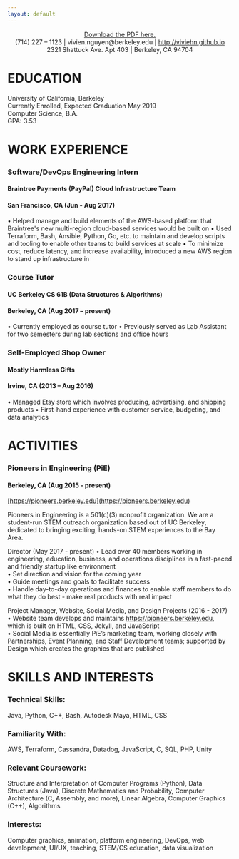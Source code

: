 ```yaml
---
layout: default
---
```



<p style="text-align: center"><a href="/assets/resume.pdf" target="_blank">Download the PDF here.</a><br>
(714) 227 – 1123 | vivien.nguyen@berkeley.edu | <a href="http://viviehn.github.io" target="_blank">http://viviehn.github.io</a><br>
2321 Shattuck Ave. Apt 403 | Berkeley, CA 94704</p>

# EDUCATION

University of California, Berkeley  
Currently Enrolled, Expected Graduation May 2019  
Computer Science, B.A.  
GPA: 3.53

# WORK EXPERIENCE

### Software/DevOps Engineering Intern
#### Braintree Payments (PayPal) Cloud Infrastructure Team
#### San Francisco, CA (Jun - Aug 2017)
• Helped manage and build elements of the AWS-based platform that Braintree's new multi-region cloud-based services would be built on
• Used Terraform, Bash, Ansible, Python, Go, etc. to maintain and develop scripts and tooling to enable other teams to build services at scale
• To minimize cost, reduce latency, and increase availability, introduced a new AWS region to stand up infrastructure in

### Course Tutor
#### UC Berkeley CS 61B (Data Structures & Algorithms)
#### Berkeley, CA (Aug 2017 – present)
•	Currently employed as course tutor
•	Previously served as Lab Assistant for two semesters during lab sections and office hours  

### Self-Employed Shop Owner							   
#### Mostly Harmless Gifts
#### Irvine, CA (2013 – Aug 2016)
•	Managed Etsy store which involves producing, advertising, and shipping products
•	First-hand experience with customer service, budgeting, and data analytics 

# ACTIVITIES

### Pioneers in Engineering (PiE)  
#### Berkeley, CA (Aug 2015 - present)  
[https://pioneers.berkeley.edu](https://pioneers.berkeley.edu)

Pioneers in Engineering is a 501(c)(3) nonprofit organization. We are a student-run STEM outreach organization based out of UC Berkeley, dedicated to bringing exciting, hands-on STEM experiences to the Bay Area. 

Director (May 2017 - present)
• Lead over 40 members working in engineering, education, business, and operations disciplines in a fast-paced and friendly startup like environment  
• Set direction and vision for the coming year  
• Guide meetings and goals to facilitate success  
• Handle day-to-day operations and finances to enable staff members to do what they do best - make real products with real impact  

Project Manager, Website, Social Media, and Design Projects (2016 - 2017)  
• Website team develops and maintains https://pioneers.berkeley.edu, which is built on HTML, CSS, Jekyll, and JavaScript  
• Social Media is essentially PiE’s marketing team, working closely with Partnerships, Event Planning, and Staff Development teams; supported by Design which creates the graphics that are published  

# SKILLS AND INTERESTS

### Technical Skills:
Java, Python, C++, Bash, Autodesk Maya, HTML, CSS

### Familiarity With:
AWS, Terraform, Cassandra, Datadog, JavaScript, C, SQL, PHP, Unity

### Relevant Coursework:
Structure and Interpretation of Computer Programs (Python), Data Structures (Java), Discrete Mathematics and Probability, Computer Architecture (C, Assembly, and more), Linear Algebra, Computer Graphics (C++), Algorithms

### Interests:
Computer graphics, animation, platform engineering, DevOps, web development, UI/UX, teaching, STEM/CS education, data visualization
